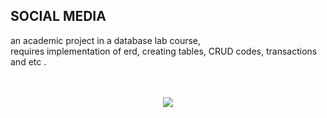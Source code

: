 ## SOCIAL MEDIA

an academic project in a database lab course, <br />
requires implementation of erd, creating tables, CRUD codes, transactions and etc . <br /><br /><br />



<p align="center">
    <img src="https://www.tekrevol.com/blogs/wp-content/uploads/2021/02/PostgreSQL.jpeg">
</p>